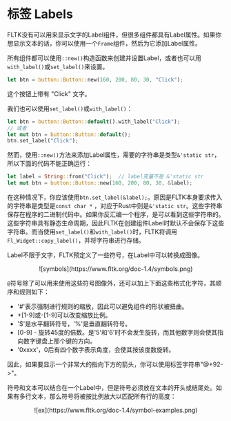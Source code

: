 # 标签 Labels

FLTK没有可以用来显示文字的Label组件，但很多组件都具有Label属性。如果你想显示文本的话，你可以使用一个`Frame`组件，然后为它添加Label属性。

所有组件都可以使用`::new()`构造函数来创建并设置Label，或者也可以用`with_label()`或`set_label()`来设置。

```rust
let btn = button::Button::new(160, 200, 80, 30, "Click");
```
这个按钮上带有 "Click" 文字。

我们也可以使用`set_label()`或`with_label()`：

```rust
let btn = button::Button::default().with_label("Click");
// 或者
let mut btn = button::Button::default();
btn.set_label("Click");
```

然而，使用`::new()`方法来添加Label属性，需要的字符串是类型`&'static str`，所以下面的代码不能正确运行：
```rust
let label = String::from("Click");  // label变量不是 &'static str
let mut btn = button::Button::new(160, 200, 80, 30, &label);
```
在这种情况下，你应该使用`btn.set_label(&label);`。原因是FLTK本身要求传入的字符串是类型是`const char *` ，对应于Rust中则是`&'static str`。这些字符串保存在程序的二进制代码中。如果你反汇编一个程序，是可以看到这些字符串的。这些字符串具有静态生命周期，因此FLTK在创建组件Label时默认不会保存下这些字符串。而当使用`set_label()`和`with_label()`时，FLTK将调用`Fl_Widget::copy_label()`，并将字符串进行存储。

Label不限于文字，FLTK预定义了一些符号，在Label中可以转换成图像。

<div align="center">
![symbols](https://www.fltk.org/doc-1.4/symbols.png)
</div>

`@`符号除了可以用来使用这些符号图像外，还可以加上下面这些格式化字符，其顺序和规则如下：

- '#'表示强制进行规则的缩放，因此可以避免组件的形状被扭曲。
- +[1-9]或-[1-9]可以改变缩放比例。
- '$'是水平翻转符号，'%'是垂直翻转符号。
- [0-9] - 旋转45度的倍数。是'5'和'6'时不会发生旋转，而其他数字则会使其指向数字键盘上那个键的方向。
- '0xxxx'，0后有四个数字表示角度，会使其按该度数旋转。

因此，如果要显示一个非常大的指向下方的箭头，你可以使用标签字符串"@+92->"。

符号和文本可以结合在一个Label中，但是符号必须放在文本的开头或结尾处。如果有多行文本，那么符号将被按比例放大以匹配所有行的高度：

<div align="center">
![ex](https://www.fltk.org/doc-1.4/symbol-examples.png)

</div>